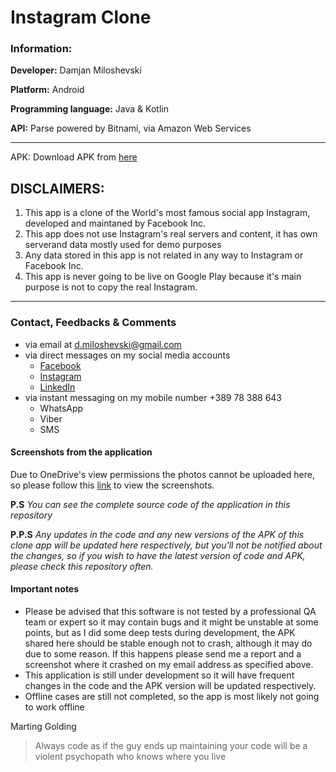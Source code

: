 # Instagram Clone #

### Information: ###
**Developer:** Damjan Miloshevski

**Platform:** Android

**Programming language:** Java & Kotlin

**API:** Parse powered by Bitnami, via Amazon Web Services

-------------------------------------------------------------------
APK: Download APK from [ here ](https://example.com)

## DISCLAIMERS: ##
1. This app is a clone of the World's most famous social app Instagram, developed and maintaned by Facebook Inc.
2. This app does not use Instagram's real servers and content, it has own serverand data mostly used for demo purposes
3. Any data stored in this app is not related in any way to Instagram or Facebook Inc.
4. This app is never going to be live on Google Play because it\'s main purpose is not to copy the real Instagram.
----------------------------------------------------------------------

### Contact, Feedbacks & Comments ###
- via email at d.miloshevski@gmail.com
- via direct messages on my social media accounts
   - [ Facebook ](https://www.facebook.com/damjan.miloshevski)
   - [ Instagram ](https://www.instagram.com/iamdamjanmiloshevski)
   - [ LinkedIn ](https://www.linkedin.com/in/damjanmiloshevski/)
- via instant messaging on my mobile number +389 78 388 643
    - WhatsApp
    - Viber
    - SMS
    
#### Screenshots from the application ####

Due to OneDrive's view permissions the photos cannot be uploaded here, so please follow this [link](https://1drv.ms/f/s!AgdKHE0lusbyg7Qa98KW_sHKtSuGKg) to view the screenshots.

**P.S** _You can see the complete source code of the application in this repository_

**P.P.S** _Any updates in the code and any new versions of the APK of this clone app will be updated here respectively, 
but you'll not be notified about the changes, so if you wish to have the latest version of code and APK, please check this repository 
often._

#### Important notes ####
- Please be advised that this software is not tested by a professional QA team or expert so it may contain bugs and it might 
be unstable at some points, but as I did some deep tests during development, the APK shared here should be stable enough not to
crash, although it may do due to some reason. If this happens please send me a report and a screenshot where it crashed on my email address as specified above.
- This application is still under development so it will have frequent changes in the code and the APK version will be updated respectively.
- Offline cases are still not completed, so the app is most likely not going to work offline


Marting Golding 
> Always code as if the guy ends up maintaining your code will be a violent psychopath who knows where you live
